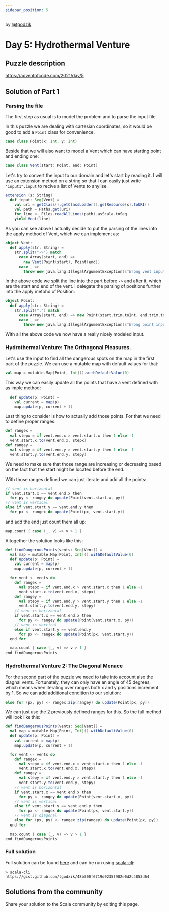 ```yaml
---
sidebar_position: 5
---
```


by [@tgodzik](https://github.com/tgodzik)

# Day 5: Hydrothermal Venture

## Puzzle description

https://adventofcode.com/2021/day/5

## Solution of Part 1

### Parsing the file

The first step as usual is to model the problem and to parse the input file.

In this puzzle we are dealing with cartesian coordinates, so it would be good to
add a `Point` class for convenience.

```scala
case class Point(x: Int, y: Int)
```

Beside that we will also want to model a Vent which can have starting point and
ending one:

```scala
case class Vent(start: Point, end: Point)
```

Let's try to convert the input to our domain and let's start by reading it. I
will use an extension method on a string so that I can easily just write
`"input1".input` to recive a list of Vents to anylise.

```scala
extension (s: String)
  def input: Seq[Vent] =
    val uri = getClass().getClassLoader().getResource(s).toURI()
    val path = Paths.get(uri)
    for line <- Files.readAllLines(path).asScala.toSeq
    yield Vent(line)
```

As you can see above I actually decide to put the parsing of the lines into the
apply method of Vent, which we can implement as:

```scala
object Vent:
  def apply(str: String) =
    str.split("->") match
      case Array(start, end) =>
        new Vent(Point(start), Point(end))
      case _ =>
        throw new java.lang.IllegalArgumentException(s"Wrong vent input $str")
```

In the above code we split the line into the part before `->` and after it,
which are the start and end of the vent. I delegate the parsing of positions
further into the apply metohd of Position:

```scala
object Point:
  def apply(str: String) =
    str.split(",") match
      case Array(start, end) => new Point(start.trim.toInt, end.trim.toInt)
      case _ =>
        throw new java.lang.IllegalArgumentException(s"Wrong point input $str")
```

With all the above code we now have a really nicely modeled input.

### Hydrothermal Venture: The Orthogonal Pleasures.

Let's use the input to find all the dangerous spots on the map in the first part
of the puzzle. We can use a mutable map with default values for that:

```scala
val map = mutable.Map[Point, Int]().withDefaultValue(0)
```

This way we can easily update all the points that have a vent defined with as
imple method:

```scala
  def update(p: Point) =
    val current = map(p)
    map.update(p, current + 1)
```

Last thing to consider is how to actually add those points. For that we need to
define proper ranges:

```scala
def rangex =
  val stepx = if vent.end.x > vent.start.x then 1 else -1
  vent.start.x.to(vent.end.x, stepx)
def rangey =
  val stepy = if vent.end.y > vent.start.y then 1 else -1
  vent.start.y.to(vent.end.y, stepy)
```

We need to make sure that those range are increasing or decreasing based on the
fact that the start might be located before the end.

With those ranges defined we can just iterate and add all the points:

```scala
// vent is horizontal
if vent.start.x == vent.end.x then
  for py <- rangey do update(Point(vent.start.x, py))
// vent is vertical
else if vent.start.y == vent.end.y then
  for px <- rangex do update(Point(px, vent.start.y))
```

and add the end just count them all up:

```scala
map.count { case (_, v) => v > 1 }
```

Altogether the solution looks like this:

```scala
def findDangerousPoints(vents: Seq[Vent]) =
  val map = mutable.Map[Point, Int]().withDefaultValue(0)
  def update(p: Point) =
    val current = map(p)
    map.update(p, current + 1)

  for vent <- vents do
    def rangex =
      val stepx = if vent.end.x > vent.start.x then 1 else -1
      vent.start.x.to(vent.end.x, stepx)
    def rangey =
      val stepy = if vent.end.y > vent.start.y then 1 else -1
      vent.start.y.to(vent.end.y, stepy)
    // vent is horizontal
    if vent.start.x == vent.end.x then
      for py <- rangey do update(Point(vent.start.x, py))
    // vent is vertical
    else if vent.start.y == vent.end.y
      for px <- rangex do update(Point(px, vent.start.y))
  end for

  map.count { case (_, v) => v > 1 }
end findDangerousPoints
```

### Hydrothermal Venture 2: The Diagonal Menace

For the second part of the puzzle we need to take into account also the diagnal
vents. Fortunately, they can only have an angle of 45 degrees, which means when
iterating over ranges both x and y positions increment by 1. So we can add
additional condition to our solution:

```scala
else for (px, py) <- rangex.zip(rangey) do update(Point(px, py))
```

We can just use the 2 previously defined ranges for this. So the full method
will look like this:

```scala
def findDangerousPoints(vents: Seq[Vent]) =
  val map = mutable.Map[Point, Int]().withDefaultValue(0)
  def update(p: Point) =
    val current = map(p)
    map.update(p, current + 1)

  for vent <- vents do
    def rangex =
      val stepx = if vent.end.x > vent.start.x then 1 else -1
      vent.start.x.to(vent.end.x, stepx)
    def rangey =
      val stepy = if vent.end.y > vent.start.y then 1 else -1
      vent.start.y.to(vent.end.y, stepy)
    // vent is horizontal
    if vent.start.x == vent.end.x then
      for py <- rangey do update(Point(vent.start.x, py))
    // vent is vertical
    else if vent.start.y == vent.end.y then
      for px <- rangex do update(Point(px, vent.start.y))
    // vent is diagonal
    else for (px, py) <- rangex.zip(rangey) do update(Point(px, py))
  end for

  map.count { case (_, v) => v > 1 }
end findDangerousPoints

```

### Full solution

Full solution can be found
[here](https://gist.github.com/tgodzik/48b300f6719d0235f902e0d2c4853d64) and can
be run using [scala-cli](https://scala-cli.virtuslab.org/):

```
> scala-cli https://gist.github.com/tgodzik/48b300f6719d0235f902e0d2c4853d64
```

## Solutions from the community

Share your solution to the Scala community by editing this page.
